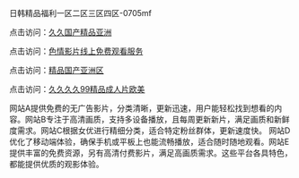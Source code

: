 日韩精品福利一区二区三区四区-0705mf

点击访问：<a href="https://cfad.pages.dev/">久久国产精品亚洲</a>

点击访问：<a href="https://gfd-5xg.pages.dev/">色情影片线上免费观看服务</a>

点击访问：<a href="https://fdhf-454.pages.dev/">精品国产亚洲区</a>

点击访问：<a href="https://bered.pages.dev/">久久久久99精品成人片欧美</a>

网站A提供免费的无广告影片，分类清晰，更新迅速，用户能轻松找到想看的内容。网站B专注于高清画质，支持多设备播放，且每周更新新片，满足画质和新鲜度需求。网站C根据女优进行精细分类，适合特定粉丝群体，更新速度快。
网站D优化了移动端体验，确保手机或平板上也能流畅播放，适合随时随地观看。网站E提供丰富的免费资源，另有高清付费影片，满足高画质需求。这些平台各具特色，都能提供优质的观影体验。

<span style="display:none;">[Canonical link](）</span>


